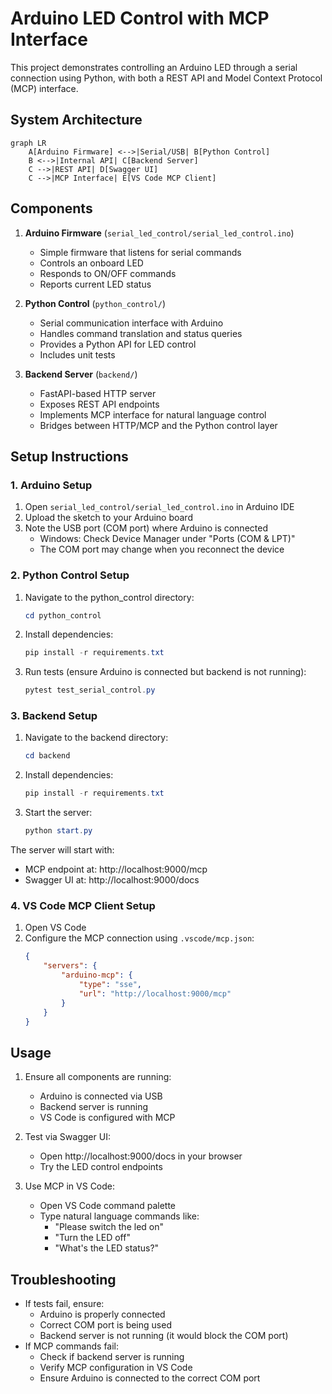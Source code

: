 # Arduino LED Control with MCP Interface

This project demonstrates controlling an Arduino LED through a serial connection using Python, with both a REST API and Model Context Protocol (MCP) interface.

## System Architecture

```mermaid
graph LR
    A[Arduino Firmware] <-->|Serial/USB| B[Python Control]
    B <-->|Internal API| C[Backend Server]
    C -->|REST API| D[Swagger UI]
    C -->|MCP Interface| E[VS Code MCP Client]
```

## Components

1. **Arduino Firmware** (`serial_led_control/serial_led_control.ino`)
   - Simple firmware that listens for serial commands
   - Controls an onboard LED
   - Responds to ON/OFF commands
   - Reports current LED status

2. **Python Control** (`python_control/`)
   - Serial communication interface with Arduino
   - Handles command translation and status queries
   - Provides a Python API for LED control
   - Includes unit tests

3. **Backend Server** (`backend/`)
   - FastAPI-based HTTP server
   - Exposes REST API endpoints
   - Implements MCP interface for natural language control
   - Bridges between HTTP/MCP and the Python control layer

## Setup Instructions

### 1. Arduino Setup
1. Open `serial_led_control/serial_led_control.ino` in Arduino IDE
2. Upload the sketch to your Arduino board
3. Note the USB port (COM port) where Arduino is connected
   - Windows: Check Device Manager under "Ports (COM & LPT)"
   - The COM port may change when you reconnect the device

### 2. Python Control Setup
1. Navigate to the python_control directory:
   ```powershell
   cd python_control
   ```
2. Install dependencies:
   ```powershell
   pip install -r requirements.txt
   ```
3. Run tests (ensure Arduino is connected but backend is not running):
   ```powershell
   pytest test_serial_control.py
   ```

### 3. Backend Setup
1. Navigate to the backend directory:
   ```powershell
   cd backend
   ```
2. Install dependencies:
   ```powershell
   pip install -r requirements.txt
   ```
3. Start the server:
   ```powershell
   python start.py
   ```

The server will start with:
- MCP endpoint at: http://localhost:9000/mcp
- Swagger UI at: http://localhost:9000/docs

### 4. VS Code MCP Client Setup
1. Open VS Code
2. Configure the MCP connection using `.vscode/mcp.json`:
   ```json
   {
       "servers": {
           "arduino-mcp": {
               "type": "sse",
               "url": "http://localhost:9000/mcp"
           }
       }
   }
   ```

## Usage

1. Ensure all components are running:
   - Arduino is connected via USB
   - Backend server is running
   - VS Code is configured with MCP

2. Test via Swagger UI:
   - Open http://localhost:9000/docs in your browser
   - Try the LED control endpoints

3. Use MCP in VS Code:
   - Open VS Code command palette
   - Type natural language commands like:
     - "Please switch the led on"
     - "Turn the LED off"
     - "What's the LED status?"

## Troubleshooting

- If tests fail, ensure:
  - Arduino is properly connected
  - Correct COM port is being used
  - Backend server is not running (it would block the COM port)
- If MCP commands fail:
  - Check if backend server is running
  - Verify MCP configuration in VS Code
  - Ensure Arduino is connected to the correct COM port
